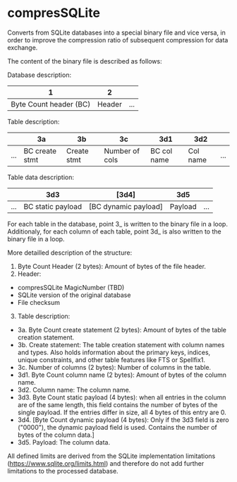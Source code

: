 # compresSQLite
Converts from SQLite databases into a special binary file and vice versa, in order to improve the compression ratio of subsequent compression for data exchange.

The content of the binary file is described as follows:

Database description:

| 1        | 2        |        |
| -------- |--------- | ------ |
| Byte Count header (BC)      | Header |... |

Table description:

|     | 3a        | 3b        | 3c        | 3d1        | 3d2        |     |
| --- | --------- |---------- | --------- | ---------- | ---------- | --- |
| ... | BC create stmt | Create stmt | Number of cols | BC col name | Col name | ... |

Table data description:

|     | 3d3        | [3d4]        | 3d5        |     |
| --- | ---------- |------------- | ---------- | --- |
| ... | BC static payload | [BC dynamic payload] | Payload | ... |

For each table in the database, point 3_ is written to the binary file in a loop. Additionaly, for each column of each table, point 3d_ is also written to the binary file in a loop.

More detailled description of the structure:

1. Byte Count Header (2 bytes): Amount of bytes of the file header. 	
2. Header:
  * compresSQLite MagicNumber (TBD)
  * SQLite version of the original database
  * File checksum
3. Table description:
  * 3a. Byte Count create statement (2 bytes): Amount of bytes of the table creation statement.
  * 3b. Create statement: The table creation statement with column names and types. Also holds information about the primary keys, indices, unique constraints, and other table features like FTS or Spellfix1.
  * 3c. Number of columns (2 bytes): Number of columns in the table.
  * 3d1. Byte Count column name (2 bytes): Amount of bytes of the column name.
  * 3d2. Column name: The column name.
  * 3d3. Byte Count static payload (4 bytes): when all entries in the column are of the same length, this field contains the number of bytes of the single payload. If the entries differ in size, all 4 bytes of this entry are 0.
  * 3d4. [Byte Count dynamic payload (4 bytes): Only if the 3d3 field is zero ("0000"), the dynamic payload field is used. Contains the number of bytes of the column data.]
  * 3d5. Payload: The column data.


All defined limits are derived from the SQLite implementation limitations (https://www.sqlite.org/limits.html) and therefore do not add further limitations to the processed database.
